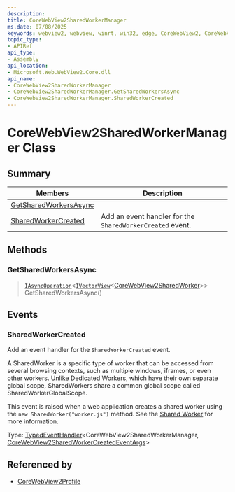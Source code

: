 ```yaml
---
description: 
title: CoreWebView2SharedWorkerManager
ms.date: 07/08/2025
keywords: webview2, webview, winrt, win32, edge, CoreWebView2, CoreWebView2Controller, browser control, edge html, CoreWebView2SharedWorkerManager
topic_type:
- APIRef
api_type:
- Assembly
api_location:
- Microsoft.Web.WebView2.Core.dll
api_name:
- CoreWebView2SharedWorkerManager
- CoreWebView2SharedWorkerManager.GetSharedWorkersAsync
- CoreWebView2SharedWorkerManager.SharedWorkerCreated
---
```


# CoreWebView2SharedWorkerManager Class



## Summary

Members|Description
--|--
[GetSharedWorkersAsync](#getsharedworkersasync) | 
[SharedWorkerCreated](#sharedworkercreated) | Add an event handler for the `SharedWorkerCreated` event.



## Methods

### GetSharedWorkersAsync

> [`IAsyncOperation`](/uwp/api/Windows.Foundation.IAsyncOperation-1)&lt;[`IVectorView`](/uwp/api/Windows.Foundation.Collections.IVectorView-1)&lt;[CoreWebView2SharedWorker](corewebview2sharedworker.md)&gt;&gt; GetSharedWorkersAsync()




## Events

### SharedWorkerCreated

Add an event handler for the `SharedWorkerCreated` event.

A SharedWorker is a specific type of worker that can be accessed from several browsing contexts, such as multiple windows, iframes, or even other workers. Unlike Dedicated Workers, which have their own separate global scope, SharedWorkers share a common global scope called SharedWorkerGlobalScope.

This event is raised when a web application creates a shared worker using the `new SharedWorker("worker.js")` method. See the
[Shared Worker](https://developer.mozilla.org/docs/Web/API/SharedWorker) for more information.


Type: [TypedEventHandler](/uwp/api/Windows.Foundation.TypedEventHandler-2)&lt;CoreWebView2SharedWorkerManager, [CoreWebView2SharedWorkerCreatedEventArgs](corewebview2sharedworkercreatedeventargs.md)&gt;



## Referenced by

- [CoreWebView2Profile](corewebview2profile.md)
